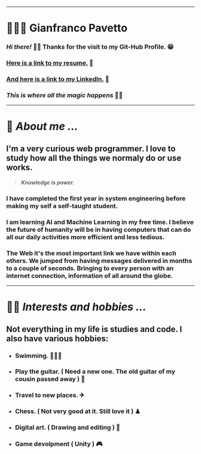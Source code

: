 ***
# 👨🏻‍💻 **Gianfranco Pavetto**


### ***Hi there!*** 👋🏻 Thanks for the visit to my **Git-Hub** Profile. 😁
### [Here is a link to my resume.](https://drive.google.com/file/d/1gBj1bHZ-4RfPhUv8ATaD4lsS48yYdhnw/view?usp=sharing) 📃
### [And here is a link to my LinkedIn.](https://www.linkedin.com/in/gianfranco-pavetto/) 💬
### *This is where all the magic happens* 🙌🏻


***
# 💬 *About me ...*


## I'm a very curious web programmer. I love to study how all the things we normaly do or use works.


> ##### *Knowledge is power.*


### I have completed the first year in system engineering before making my self a self-taught student.


### I am learning AI and Machine Learning in my free time. I believe the future of humanity will be in having computers that can do all our daily activities more efficient and less tedious.

### The Web it's the most important link we have within each others. We jumped from having messages delivered in months to a couple of seconds. Bringing to every person with an internet connection, information of all around the globe.


***
# 👦🏻 *Interests and hobbies ...*


## Not everything in my life is studies and code. I also have various hobbies:

- ### Swimming. 🏊🏻‍♂️

- ### Play the guitar. ( Need a new one. The old guitar of my cousin passed away ) 🎸

- ### Travel to new places. ✈

- ### Chess. ( Not very good at it. Still love it ) ♟

- ### Digital art. ( Drawing and editing ) 🎨

- ### Game devolpment ( Unity ) 🎮

<!--
**Yiftleh/Yiftleh** is a ✨ _special_ ✨ repository because its `README.md` (this file) appears on your GitHub profile.

Here are some ideas to get you started:

- 🔭 I’m currently working on ...
- 🌱 I’m currently learning ...
- 👯 I’m looking to collaborate on ...
- 🤔 I’m looking for help with ...
- 💬 Ask me about ...
- 📫 How to reach me: ...
- 😄 Pronouns: ...
- ⚡ Fun fact: ...
-->
